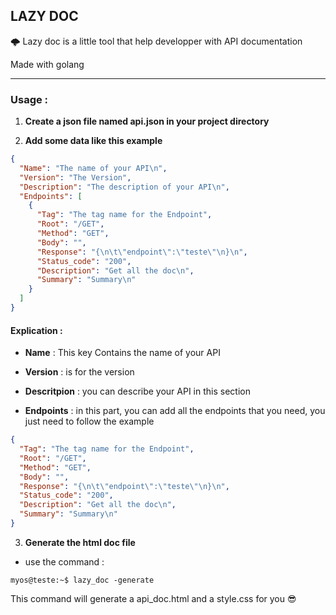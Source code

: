 ## LAZY DOC

🌩️ Lazy doc is a little tool that help developper with API documentation

Made with golang 

---

### Usage :

1. **Create a json file named api.json in your project directory**

2. **Add some data like this example**

```json
{
  "Name": "The name of your API\n",
  "Version": "The Version",
  "Description": "The description of your API\n",
  "Endpoints": [
    {
      "Tag": "The tag name for the Endpoint",
      "Root": "/GET",
      "Method": "GET",
      "Body": "",
      "Response": "{\n\t\"endpoint\":\"teste\"\n}\n",
      "Status_code": "200",
      "Description": "Get all the doc\n",
      "Summary": "Summary\n"
    }
  ]
}
```

#### Explication :

- **Name** : This key Contains the name of your API
- **Version** : is for the version
- **Descritpion** : you can describe your API in this section

- **Endpoints** : in this part, you can add all the endpoints that you need, you just need to follow the example

```json
{
  "Tag": "The tag name for the Endpoint",
  "Root": "/GET",
  "Method": "GET",
  "Body": "",
  "Response": "{\n\t\"endpoint\":\"teste\"\n}\n",
  "Status_code": "200",
  "Description": "Get all the doc\n",
  "Summary": "Summary\n"
}
```

3. **Generate the html doc file**

* use the command : 
```console 
myos@teste:~$ lazy_doc -generate
```

This command will generate a api_doc.html and a style.css for you 😎